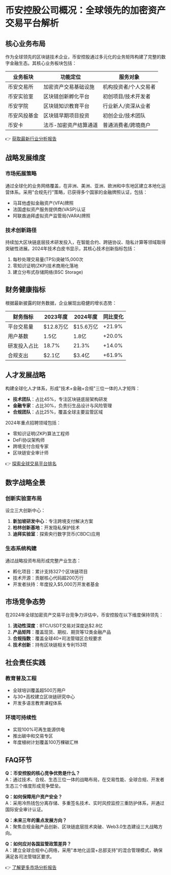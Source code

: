 # 币安控股公司概况：全球领先的加密资产交易平台解析

## 核心业务布局

作为全球领先的区块链技术企业，币安控股通过多元化的业务矩阵构建了完整的数字金融生态。其核心业务板块包括：

| 业务板块        | 功能定位                  | 服务对象               |
|-----------------|---------------------------|------------------------|
| 币安交易所      | 加密资产交易基础设施      | 机构投资者/个人交易者  |
| 币安实验室      | 区块链创新孵化平台        | 初创项目/技术开发者    |
| 币安学院        | 区块链知识教育平台        | 行业新人/资深从业者    |
| 币安风投基金    | 区块链早期项目投资        | 初创企业/技术团队      |
| 币安卡          | 法币-加密资产结算通道     | 普通消费者/跨境商户    |

👉 [获取最新行业分析报告](https://bit.ly/okx_welcome)

## 战略发展维度

### 市场拓展策略
通过全球化的业务网络覆盖，在非洲、美洲、亚洲、欧洲和中东地区建立本地化运营体系。采用"合规先行"策略，已获得多个国家的金融牌照认证，包括：

- 马耳他虚拟金融资产(VFA)牌照
- 法国虚拟资产服务提供商(VASP)认证
- 阿联酋迪拜虚拟资产监管局(VARA)牌照

### 技术创新路径
持续加大区块链底层技术研发投入，在智能合约、跨链协议、隐私计算等领域取得突破性进展。2024年技术白皮书显示，其核心技术创新指标包括：

1. 每秒处理交易量(TPS)突破15,000次
2. 零知识证明(ZKP)技术商用化落地
3. 建立分布式存储网络(BSC Storage)

## 财务健康指标

根据最新披露的财务数据，企业展现出稳健的增长态势：

| 财务指标        | 2023年度   | 2024年度   | 同比变化  |
|-----------------|------------|------------|-----------|
| 平台交易量      | $12.8万亿  | $15.6万亿  | +21.9%    |
| 用户基数        | 1.5亿      | 1.8亿      | +20.0%    |
| 研发投入占比    | 18.7%      | 21.3%      | +14.0%    |
| 合规支出        | $2.1亿     | $3.4亿     | +61.9%    |

## 人才发展战略

构建全球化人才体系，形成"技术+金融+合规"三位一体的人才矩阵：

- **技术团队**：占比45%，专注区块链底层架构研发
- **金融专家**：占比30%，负责衍生品设计与风险管理
- **合规团队**：占比25%，覆盖全球主要监管区域

2024年重点招聘领域包括：
- 零知识证明(ZKP)算法工程师
- DeFi协议架构师
- 跨境支付合规专家
- 区块链安全审计师

👉 [探索全球交易平台排名](https://bit.ly/okx_welcome)

## 数字战略全景

### 创新实验室布局
设立三大创新中心：
1. **新加坡研发中心**：专注跨境支付解决方案
2. **柏林创新基地**：开发隐私保护技术
3. **迪拜实验室**：探索央行数字货币(CBDC)应用

### 生态系统构建
通过战略投资布局形成完整产业生态：
- 孵化项目：累计支持327个区块链项目
- 技术开源：贡献核心代码超200万行
- 开发者扶持：年度投入$5,000万开发者基金

## 市场竞争态势

在2024年全球加密资产交易平台竞争力评估中，币安控股在以下维度保持领先：

1. **流动性深度**：BTC/USDT交易对深度达$2.8亿
2. **产品矩阵**：覆盖现货、期权、期货等12类金融产品
3. **合规指数**：覆盖全球40+司法管辖区合规要求
4. **技术创新**：持有区块链相关专利153项

## 社会责任实践

### 教育普及工程
- 全球培训覆盖超500万用户
- 与30+高校建立区块链研究中心
- 开发多语言教育课程体系

### 环境可持续性
- 实现100%可再生能源供电
- 推出碳中和交易专区
- 年度植树计划覆盖100万棵碳汇林

## FAQ环节

**Q：币安控股的核心竞争优势是什么？**  
A：通过技术、合规、生态三位一体的战略布局，在交易性能、全球合规、开发者生态三个维度形成竞争壁垒。

**Q：如何保障用户资产安全？**  
A：采用冷热钱包分离存储、多重签名技术、实时风控监控三重防护体系，并通过国际安全审计认证。

**Q：未来三年的重点发展方向？**  
A：聚焦合规金融产品创新、区块链底层技术突破、Web3.0生态建设三大战略方向。

**Q：如何应对各国监管政策差异？**  
A：建立全球合规中心网络，采用"本地化运营+总部支持"的混合管理模式，确保满足各司法管辖区要求。

👉 [了解更多市场分析报告](https://bit.ly/okx_welcome)